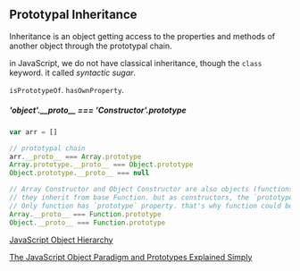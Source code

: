 ## Prototypal Inheritance

Inheritance is an object getting access to the properties and methods of another object through the prototypal chain.

in JavaScript, we do not have classical inheritance, though the `class` keyword. it called *syntactic sugar*.

`isPrototypeOf`. `hasOwnProperty`.

##### 'object'.\_\_proto\_\_ === 'Constructor'.prototype

```javascript
var arr = []

// prototypal chain
arr.__proto__ === Array.prototype
Array.prototype.__proto__ === Object.prototype
Object.prototype.__proto__ === null

// Array Constructor and Object Constructor are also objects (functions). 
// they inherit from base Function. but as constructors, the `prototype` property matters.
// Only function has `prototype` property. that's why function could be Constructor.
Array.__proto__ === Function.prototype
Object.__proto__ === Function.prototype
```

[JavaScript Object Hierarchy](http://www.mollypages.org/tutorials/js.mp)

[The JavaScript Object Paradigm and Prototypes Explained Simply](https://levelup.gitconnected.com/the-javascript-object-paradigm-and-prototypes-explained-simply-e9cb9eaa49aa)